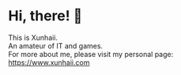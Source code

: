 # Hi, there! 👋

This is Xunhaii.  
An amateur of IT and games.  
For more about me, please visit my personal page:  
https://www.xunhaii.com
